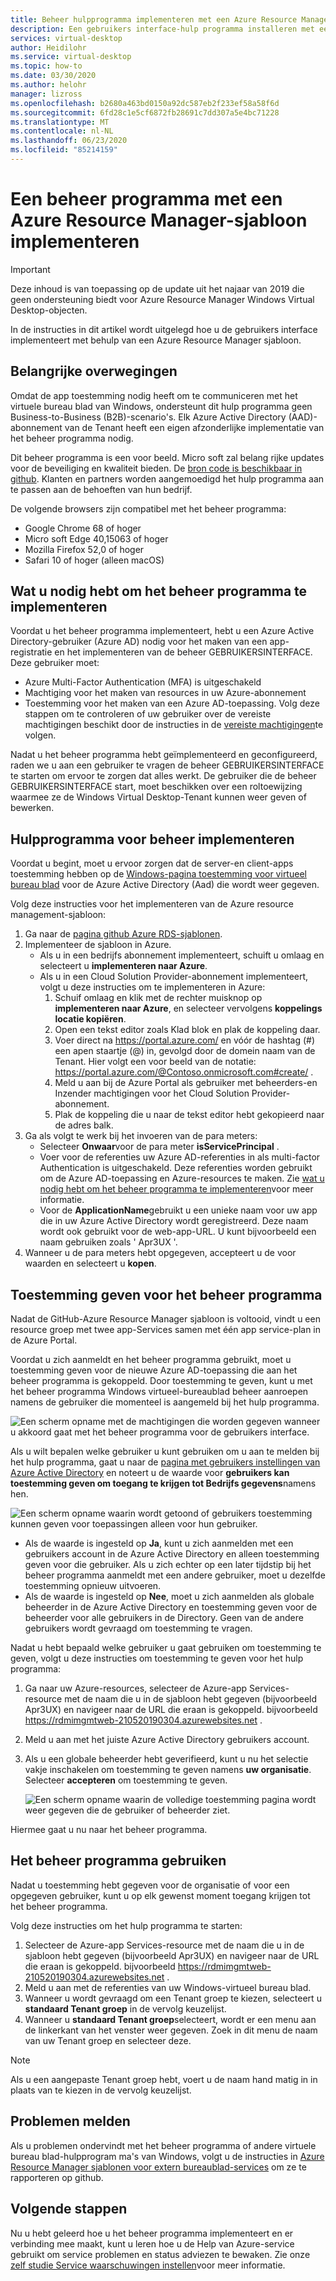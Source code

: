 ```yaml
---
title: Beheer hulpprogramma implementeren met een Azure Resource Manager sjabloon-Azure
description: Een gebruikers interface-hulp programma installeren met een Azure Resource Manager sjabloon voor het beheren van virtuele bureau blad-resources van Windows.
services: virtual-desktop
author: Heidilohr
ms.service: virtual-desktop
ms.topic: how-to
ms.date: 03/30/2020
ms.author: helohr
manager: lizross
ms.openlocfilehash: b2680a463bd0150a92dc587eb2f233ef58a58f6d
ms.sourcegitcommit: 6fd28c1e5cf6872fb28691c7dd307a5e4bc71228
ms.translationtype: MT
ms.contentlocale: nl-NL
ms.lasthandoff: 06/23/2020
ms.locfileid: "85214159"
---
```

# <a name="deploy-a-management-tool-with-an-azure-resource-manager-template"></a>Een beheer programma met een Azure Resource Manager-sjabloon implementeren

>[!IMPORTANT]
>Deze inhoud is van toepassing op de update uit het najaar van 2019 die geen ondersteuning biedt voor Azure Resource Manager Windows Virtual Desktop-objecten.

In de instructies in dit artikel wordt uitgelegd hoe u de gebruikers interface implementeert met behulp van een Azure Resource Manager sjabloon.

## <a name="important-considerations"></a>Belangrijke overwegingen

Omdat de app toestemming nodig heeft om te communiceren met het virtuele bureau blad van Windows, ondersteunt dit hulp programma geen Business-to-Business (B2B)-scenario's. Elk Azure Active Directory (AAD)-abonnement van de Tenant heeft een eigen afzonderlijke implementatie van het beheer programma nodig.

Dit beheer programma is een voor beeld. Micro soft zal belang rijke updates voor de beveiliging en kwaliteit bieden. De [bron code is beschikbaar in github](https://github.com/Azure/RDS-Templates/tree/master/wvd-templates/wvd-management-ux/deploy). Klanten en partners worden aangemoedigd het hulp programma aan te passen aan de behoeften van hun bedrijf.

De volgende browsers zijn compatibel met het beheer programma:
- Google Chrome 68 of hoger
- Micro soft Edge 40,15063 of hoger
- Mozilla Firefox 52,0 of hoger
- Safari 10 of hoger (alleen macOS)

## <a name="what-you-need-to-deploy-the-management-tool"></a>Wat u nodig hebt om het beheer programma te implementeren

Voordat u het beheer programma implementeert, hebt u een Azure Active Directory-gebruiker (Azure AD) nodig voor het maken van een app-registratie en het implementeren van de beheer GEBRUIKERSINTERFACE. Deze gebruiker moet:

- Azure Multi-Factor Authentication (MFA) is uitgeschakeld
- Machtiging voor het maken van resources in uw Azure-abonnement
- Toestemming voor het maken van een Azure AD-toepassing. Volg deze stappen om te controleren of uw gebruiker over de vereiste machtigingen beschikt door de instructies in de [vereiste machtigingen](../../active-directory/develop/howto-create-service-principal-portal.md#required-permissions)te volgen.

Nadat u het beheer programma hebt geïmplementeerd en geconfigureerd, raden we u aan een gebruiker te vragen de beheer GEBRUIKERSINTERFACE te starten om ervoor te zorgen dat alles werkt. De gebruiker die de beheer GEBRUIKERSINTERFACE start, moet beschikken over een roltoewijzing waarmee ze de Windows Virtual Desktop-Tenant kunnen weer geven of bewerken.

## <a name="deploy-the-management-tool"></a>Hulpprogramma voor beheer implementeren

Voordat u begint, moet u ervoor zorgen dat de server-en client-apps toestemming hebben op de [Windows-pagina toestemming voor virtueel bureau blad](https://rdweb.wvd.microsoft.com) voor de Azure Active Directory (Aad) die wordt weer gegeven.

Volg deze instructies voor het implementeren van de Azure resource management-sjabloon:

1. Ga naar de [pagina github Azure RDS-sjablonen](https://github.com/Azure/RDS-Templates/tree/master/wvd-templates/wvd-management-ux/deploy).
2. Implementeer de sjabloon in Azure.
    - Als u in een bedrijfs abonnement implementeert, schuift u omlaag en selecteert u **implementeren naar Azure**.
    - Als u in een Cloud Solution Provider-abonnement implementeert, volgt u deze instructies om te implementeren in Azure:
        1. Schuif omlaag en klik met de rechter muisknop op **implementeren naar Azure**, en selecteer vervolgens **koppelings locatie kopiëren**.
        2. Open een tekst editor zoals Klad blok en plak de koppeling daar.
        3. Voer direct na <https://portal.azure.com/> en vóór de hashtag (#) een apen staartje (@) in, gevolgd door de domein naam van de Tenant. Hier volgt een voor beeld van de notatie: <https://portal.azure.com/@Contoso.onmicrosoft.com#create/> .
        4. Meld u aan bij de Azure Portal als gebruiker met beheerders-en Inzender machtigingen voor het Cloud Solution Provider-abonnement.
        5. Plak de koppeling die u naar de tekst editor hebt gekopieerd naar de adres balk.
3. Ga als volgt te werk bij het invoeren van de para meters:
    - Selecteer **Onwaar**voor de para meter **isServicePrincipal** .
    - Voer voor de referenties uw Azure AD-referenties in als multi-factor Authentication is uitgeschakeld. Deze referenties worden gebruikt om de Azure AD-toepassing en Azure-resources te maken. Zie [wat u nodig hebt om het beheer programma te implementeren](#what-you-need-to-deploy-the-management-tool)voor meer informatie.
    - Voor de **ApplicationName**gebruikt u een unieke naam voor uw app die in uw Azure Active Directory wordt geregistreerd. Deze naam wordt ook gebruikt voor de web-app-URL. U kunt bijvoorbeeld een naam gebruiken zoals ' Apr3UX '.
4. Wanneer u de para meters hebt opgegeven, accepteert u de voor waarden en selecteert u **kopen**.

## <a name="provide-consent-for-the-management-tool"></a>Toestemming geven voor het beheer programma

Nadat de GitHub-Azure Resource Manager sjabloon is voltooid, vindt u een resource groep met twee app-Services samen met één app service-plan in de Azure Portal.

Voordat u zich aanmeldt en het beheer programma gebruikt, moet u toestemming geven voor de nieuwe Azure AD-toepassing die aan het beheer programma is gekoppeld. Door toestemming te geven, kunt u met het beheer programma Windows virtueel-bureaublad beheer aanroepen namens de gebruiker die momenteel is aangemeld bij het hulp programma.

![Een scherm opname met de machtigingen die worden gegeven wanneer u akkoord gaat met het beheer programma voor de gebruikers interface.](../media/management-ui-delegated-permissions.png)

Als u wilt bepalen welke gebruiker u kunt gebruiken om u aan te melden bij het hulp programma, gaat u naar de [pagina met gebruikers instellingen van Azure Active Directory](https://portal.azure.com/#blade/Microsoft_AAD_IAM/StartboardApplicationsMenuBlade/UserSettings/menuId/) en noteert u de waarde voor **gebruikers kan toestemming geven om toegang te krijgen tot Bedrijfs gegevens**namens hen.

![Een scherm opname waarin wordt getoond of gebruikers toestemming kunnen geven voor toepassingen alleen voor hun gebruiker.](../media/management-ui-user-consent-allowed.png)

- Als de waarde is ingesteld op **Ja**, kunt u zich aanmelden met een gebruikers account in de Azure Active Directory en alleen toestemming geven voor die gebruiker. Als u zich echter op een later tijdstip bij het beheer programma aanmeldt met een andere gebruiker, moet u dezelfde toestemming opnieuw uitvoeren.
- Als de waarde is ingesteld op **Nee**, moet u zich aanmelden als globale beheerder in de Azure Active Directory en toestemming geven voor de beheerder voor alle gebruikers in de Directory. Geen van de andere gebruikers wordt gevraagd om toestemming te vragen.


Nadat u hebt bepaald welke gebruiker u gaat gebruiken om toestemming te geven, volgt u deze instructies om toestemming te geven voor het hulp programma:

1. Ga naar uw Azure-resources, selecteer de Azure-app Services-resource met de naam die u in de sjabloon hebt gegeven (bijvoorbeeld Apr3UX) en navigeer naar de URL die eraan is gekoppeld. bijvoorbeeld <https://rdmimgmtweb-210520190304.azurewebsites.net> .
2. Meld u aan met het juiste Azure Active Directory gebruikers account.
3. Als u een globale beheerder hebt geverifieerd, kunt u nu het selectie vakje inschakelen om toestemming te geven namens **uw organisatie**. Selecteer **accepteren** om toestemming te geven.

   ![Een scherm opname waarin de volledige toestemming pagina wordt weer gegeven die de gebruiker of beheerder ziet.](../media/management-ui-consent-page.png)

Hiermee gaat u nu naar het beheer programma.

## <a name="use-the-management-tool"></a>Het beheer programma gebruiken

Nadat u toestemming hebt gegeven voor de organisatie of voor een opgegeven gebruiker, kunt u op elk gewenst moment toegang krijgen tot het beheer programma.

Volg deze instructies om het hulp programma te starten:

1. Selecteer de Azure-app Services-resource met de naam die u in de sjabloon hebt gegeven (bijvoorbeeld Apr3UX) en navigeer naar de URL die eraan is gekoppeld. bijvoorbeeld <https://rdmimgmtweb-210520190304.azurewebsites.net> .
2. Meld u aan met de referenties van uw Windows-virtueel bureau blad.
3. Wanneer u wordt gevraagd om een Tenant groep te kiezen, selecteert u **standaard Tenant groep** in de vervolg keuzelijst.
4. Wanneer u **standaard Tenant groep**selecteert, wordt er een menu aan de linkerkant van het venster weer gegeven. Zoek in dit menu de naam van uw Tenant groep en selecteer deze.

  > [!NOTE]
  > Als u een aangepaste Tenant groep hebt, voert u de naam hand matig in in plaats van te kiezen in de vervolg keuzelijst.

## <a name="report-issues"></a>Problemen melden

Als u problemen ondervindt met het beheer programma of andere virtuele bureau blad-hulpprogram ma's van Windows, volgt u de instructies in [Azure Resource Manager sjablonen voor extern bureaublad-services](https://github.com/Azure/RDS-Templates/blob/master/README.md) om ze te rapporteren op github.

## <a name="next-steps"></a>Volgende stappen

Nu u hebt geleerd hoe u het beheer programma implementeert en er verbinding mee maakt, kunt u leren hoe u de Help van Azure-service gebruikt om service problemen en status adviezen te bewaken. Zie onze [zelf studie Service waarschuwingen instellen](set-up-service-alerts-2019.md)voor meer informatie.